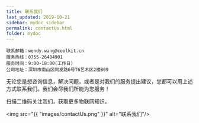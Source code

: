 ```yaml
---
title: 联系我们
last_updated: 2019-10-21
sidebar: mydoc_sidebar
permalink: contactUs.html
folder: mydoc
---
```


```
联系邮箱：wendy.wang@coolkit.cn
服务热线：0755-26404901
服务时间：9:00-18:00(工作日)
公司地址：深圳市南山区同发路6号T6艺术区2楼B09
```

无论您是想咨询信息，解决问题，或者是对我们的服务提出建议，您都可以用上述方式联系我们。我们会尽我们所能为您服务！

扫描二维码关注我们，获取更多物联网知识。

<img src="{{ "images/contactUs.png" }}" alt="联系我们"/>

